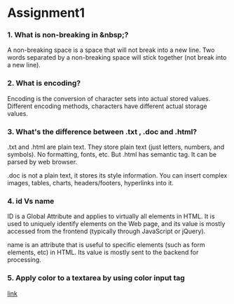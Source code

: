 # Assignment1

### 1. What is non-breaking in \&nbsp;?
A non-breaking space is a space that will not break into a new line. Two words separated by a non-breaking space will stick together (not break into a new line).


### 2. What is encoding?
Encoding is the conversion of character sets into actual stored values. Different encoding methods, characters have different actual storage values.

### 3. What's the difference between .txt , .doc and .html?
.txt and .html are plain text. They store plain text (just letters, numbers, and symbols). No formatting, fonts, etc. But .html has semantic tag. It can be parsed by web browser.     

.doc is not a plain text, it stores its style information. You can insert complex images, tables, charts, headers/footers, hyperlinks into it.


### 4. id Vs name
ID is a Global Attribute and applies to virtually all elements in HTML. It is used to uniquely identify elements on the Web page, and its value is mostly accessed from the frontend (typically through JavaScript or jQuery).     

name is an attribute that is useful to specific elements (such as form elements, etc) in HTML. Its value is mostly sent to the backend for processing.    


### 5. Apply color to a textarea by using color input tag
[link](./color-change.html)